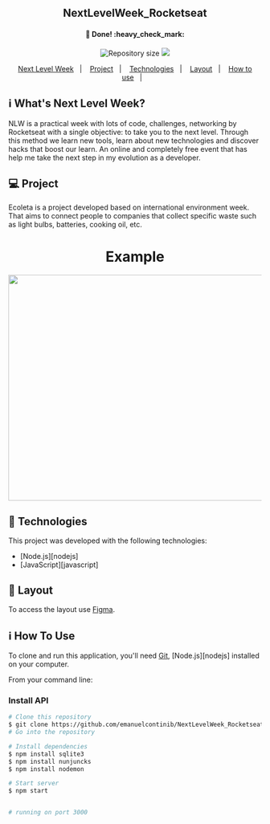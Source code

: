<h2 align="center"> 
	 NextLevelWeek_Rocketseat <p>
   <h4 align = "center" >🚀 Done! :heavy_check_mark:</h4>
</h2>
<p align="center">	
	
  <img alt="Repository size" src="https://img.shields.io/github/repo-size/emanuelcontinib/NextLevelWeek_Rocketseat">
	
  <a aria-label="Completed" href="https://nextlevelweek.com/aulas/booster/1/edicao/1">
    <img src="https://img.shields.io/badge/NLW-done-brightgreen?logo=data:image/png;base64,iVBORw0KGgoAAAANSUhEUgAAABAAAAAQCAMAAAAoLQ9TAAAALVBMVEVHcExxWsF0XMJzXMJxWcFsUsD///9jRrzY0u6Xh9Gsn9n39fyMecy0qd2bjNJWBT0WAAAABHRSTlMA2Do606wF2QAAAGlJREFUGJVdj1cWwCAIBLEsRU3uf9xobDH8+GZwUYi8i6ucJwrxKE+7D0G9Q4vlYqtmCSjndr4CgCgzlyFgfKfKCVO0LrPKjmiqMxGXkJwNnXskqWG+1oSM+BSwD8f29YLNjvx/OQrn+g99oQSoNmt3PgAAAABJRU5ErkJggg=="></img>
  </a>
  


 </p>
<p align="center">
</p>
<p align="center">
  <a href="#-nlw">Next Level Week</a>&nbsp;&nbsp;&nbsp;|&nbsp;&nbsp;&nbsp;
  <a href="#-project">Project</a>&nbsp;&nbsp;&nbsp;|&nbsp;&nbsp;&nbsp;
  <a href="#rocket-Technologies">Technologies</a>&nbsp;&nbsp;&nbsp;|&nbsp;&nbsp;&nbsp;
  <a href="#-layout">Layout</a>&nbsp;&nbsp;&nbsp;|&nbsp;&nbsp;&nbsp;
  <a href="#-how-to-use">How to use</a>&nbsp;&nbsp;&nbsp;|&nbsp;&nbsp;&nbsp;
</p>

## :information_source: What's Next Level Week?

NLW is a practical week with lots of code, challenges, networking by Rocketseat with a single objective: to take you to the next level. 
Through this  method we learn new tools, learn about new technologies and discover hacks that boost our learn. 
An online and completely free event that has help me take the next step in my evolution as a developer.


## 💻 Project

Ecoleta is a project developed based on international environment week. 
That aims to connect people to companies that collect specific waste such as light bulbs, batteries, cooking oil, etc.

<div align="center">
<h1 >   Example </h1>
<img src="https://github.com/emanuelcontinib/NextLevelWeek_Rocketseat/blob/master/nlw.gif" width="700" height="450" />
</div>


## :rocket: Technologies

This project was developed with the following technologies:

- [Node.js][nodejs]
- [JavaScript][javascript]


## 🔖 Layout

To access the layout use [Figma](https://www.figma.com/file/1SxgOMojOB2zYT0Mdk28lB/).

## :information_source: How To Use

To clone and run this application, you'll need [Git](https://git-scm.com), [Node.js][nodejs] installed on your computer.

From your command line:

### Install API 

```bash
# Clone this repository
$ git clone https://github.com/emanuelcontinib/NextLevelWeek_Rocketseat
# Go into the repository

# Install dependencies
$ npm install sqlite3
$ npm install nunjuncks
$ npm install nodemon

# Start server
$ npm start


# running on port 3000
```




